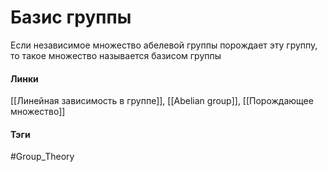 # Базис группы
Если независимое множество абелевой группы порождает эту группу, то такое множество называется базисом группы

#### Линки
[[Линейная зависимость в группе]],
[[Abelian group]],
[[Порождающее множество]]
#### Тэги 
 #Group_Theory 